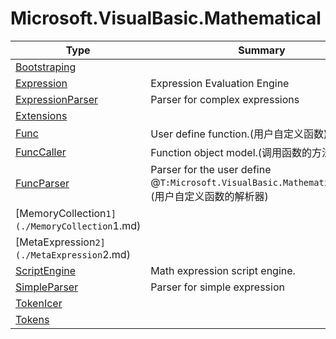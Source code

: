 ﻿
# Microsoft.VisualBasic.Mathematical

|Type|Summary|
|----|-------|
|[Bootstraping](./Bootstraping.md)||
|[Expression](./Expression.md)|Expression Evaluation Engine|
|[ExpressionParser](./ExpressionParser.md)|Parser for complex expressions|
|[Extensions](./Extensions.md)||
|[Func](./Func.md)|User define function.(用户自定义函数)|
|[FuncCaller](./FuncCaller.md)|Function object model.(调用函数的方法)|
|[FuncParser](./FuncParser.md)|Parser for the user define @``T:Microsoft.VisualBasic.Mathematical.Func``.(用户自定义函数的解析器)|
|[MemoryCollection`1](./MemoryCollection`1.md)||
|[MetaExpression`2](./MetaExpression`2.md)||
|[ScriptEngine](./ScriptEngine.md)|Math expression script engine.|
|[SimpleParser](./SimpleParser.md)|Parser for simple expression|
|[TokenIcer](./TokenIcer.md)||
|[Tokens](./Tokens.md)||

